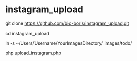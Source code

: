 # instagram_upload

git clone https://github.com/bio-boris/instagram_upload.git

cd instagram_upload

ln -s ~/Users/Username/YourImagesDirectory/ images/todo/

php upload_instagram.php

